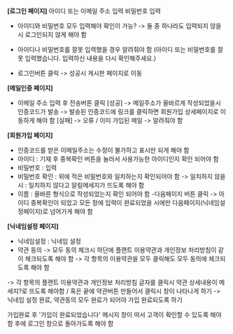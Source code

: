 **[로그인 페이지]**
아이디 또는 이메일 주소 입력
비밀번호 입력

- 아이디와 비밀번호 모두 입력해야 확인이 가능?
  -> 둘 중 하나라도 입력되지 않을 시 로그인되지 않게 해야 함
- 아이디나 비밀번호를 잘못 입력했을 경우 알려줘야 함
(아이디 또는 비밀번호를 잘못 입력했습니다.
입력하신 내용을 다시 확인해주세요.)

- 로그인버튼 클릭 -> 성공시 게시판 페이지로 이동 

**[메일인증 페이지]**

- 이메일 주소 입력 후 전송버튼 클릭
  [성공]
  -> 메일주소가 올바르게 작성되었을시 인증코드가 발송
  -> 발송된 인증코드에 링크를 클릭하면 회원가입 상세페이지로 이동하게 해야 함
  [실패]
  -> 오류 / 이미 가입된 메일
  -> 알려줘야 함

**[회원가입 페이지]**

- 인증코드를 받은 이메일주소는 수정이 불가하고 표시만 되게 해야 함
- 아이디 : 기재 후 중복확인 버튼을 눌러서 사용가능한 아이디인지 확인 되어야 함
- 비밀번호 : 입력
- 비밀번호 확인 : 위에 적은 비밀번호와 일치하는지 확인되어야 함
  -> 일치하지 않을 시 : 일치하지 않다고 알림메세지가 뜨도록 해야 함
- 이름 : 올바른 형식으로 작성되었는지 확인 되어야 함 -다음페이지 버튼 클릭 -> 아이디 중복확인이 되었고 모든 창에 입력이 완료되었을 시에만 다음페이지(닉네임설정페이지)로 넘어가게 해야 함

**[닉네임설정 페이지]**

- 닉네임설정 : 닉네임 설정
- 약관 동의
  -> 모두 동의 체크시 하단에 플랜트 이용약관과 개인정보 처리방침이 같이 체크되도록 해야 함
  -> 각 항목의 이용약관을 모두 클릭해도 모두 동의에 체크되도록 해야 함

-> 각 항목의 플랜트 이용약관과 개인정보 처리방침 글자를 클릭시 약관 상세내용이 메세지?로 뜨도록 해야함 / 혹은 끝에 약관버튼 만들어서 클릭시 창이 나타나게 하기
-> 닉네임 설정 완료, 약관동의 모두 완료가 되어야 가입 완료되도록 하기

가입완료 후 '가입이 완료되었습니다' 메시지 창이 떠서 고객이 확인할 수 있도록 해야 함
후에 로그인 창으로 돌아가도록 해야 함
